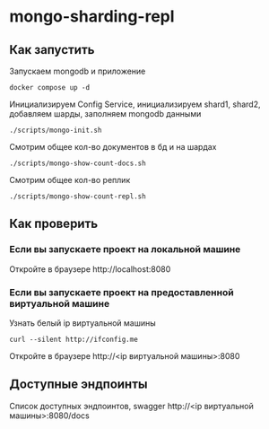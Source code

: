 # mongo-sharding-repl

## Как запустить

Запускаем mongodb и приложение

```shell
docker compose up -d
```

Инициализируем Сonfig Service, инициализируем shard1, shard2, добавляем шарды, заполняем mongodb данными

```shell
./scripts/mongo-init.sh
```

Смотрим общее кол-во документов в бд и на шардах

```shell
./scripts/mongo-show-count-docs.sh
```

Смотрим общее кол-во реплик

```shell
./scripts/mongo-show-count-repl.sh
```

## Как проверить

### Если вы запускаете проект на локальной машине

Откройте в браузере http://localhost:8080

### Если вы запускаете проект на предоставленной виртуальной машине

Узнать белый ip виртуальной машины

```shell
curl --silent http://ifconfig.me
```

Откройте в браузере http://<ip виртуальной машины>:8080

## Доступные эндпоинты

Список доступных эндпоинтов, swagger http://<ip виртуальной машины>:8080/docs